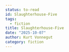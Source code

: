 ```yaml
---
status: to-read
id: Slaughterhouse-Five
tags:
  - fiction
title: Slaughterhouse-Five
date: "2025-10-07"
author: Kurt Vonnegut
category: fiction
---
```

